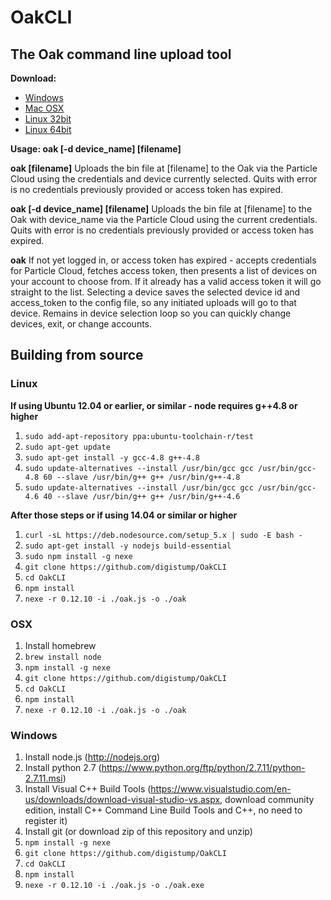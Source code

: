 # OakCLI
## The Oak command line upload tool

**Download:** 
- [Windows](https://github.com/digistump/OakCLI/releases/download/1.0.0/oakcli-1.0.2-win32.zip)
- [Mac OSX](https://github.com/digistump/OakCLI/releases/download/1.0.0/oakcli-1.0.2-osx.tar.gz)
- [Linux 32bit](https://github.com/digistump/OakCLI/releases/download/1.0.0/oakcli-1.0.2-linux32.tar.gz)
- [Linux 64bit](https://github.com/digistump/OakCLI/releases/download/1.0.2/oakcli-1.0.2-linux64.tar.gzz)

**Usage: oak [-d device_name] [filename]**

**oak [filename]** Uploads the bin file at [filename] to the Oak via the Particle Cloud using the credentials and device currently selected. Quits with error is no credentials previously provided or access token has expired.

**oak [-d device_name] [filename]** Uploads the bin file at [filename] to the Oak with device_name via the Particle Cloud using the current credentials. Quits with error is no credentials previously provided or access token has expired.

**oak** If not yet logged in, or access token has expired - accepts credentials for Particle Cloud, fetches access token, then presents a list of devices on your account to choose from. If it already has a valid access token it will go straight to the list. Selecting a device saves the selected device id and access_token to the config file, so any initiated uploads will go to that device. Remains in device selection loop so you can quickly change devices, exit, or change accounts.

## Building from source

### Linux

**If using Ubuntu 12.04 or earlier, or similar - node requires g++4.8 or higher**

1. `sudo add-apt-repository ppa:ubuntu-toolchain-r/test`
2. `sudo apt-get update`
3. `sudo apt-get install -y gcc-4.8 g++-4.8`
4. `sudo update-alternatives --install /usr/bin/gcc gcc /usr/bin/gcc-4.8 60 --slave /usr/bin/g++ g++ /usr/bin/g++-4.8`
5. `sudo update-alternatives --install /usr/bin/gcc gcc /usr/bin/gcc-4.6 40 --slave /usr/bin/g++ g++ /usr/bin/g++-4.6`

**After those steps or if using 14.04 or similar or higher**

1. `curl -sL https://deb.nodesource.com/setup_5.x | sudo -E bash -`
2. `sudo apt-get install -y nodejs build-essential`
3. `sudo npm install -g nexe`
4. `git clone https://github.com/digistump/OakCLI`
5. `cd OakCLI`
6. `npm install`
7. `nexe -r 0.12.10 -i ./oak.js -o ./oak`

### OSX

1. Install homebrew
2. `brew install node`
3. `npm install -g nexe`
4. `git clone https://github.com/digistump/OakCLI`
5. `cd OakCLI`
6. `npm install`
7. `nexe -r 0.12.10 -i ./oak.js -o ./oak`

### Windows

1. Install node.js (http://nodejs.org)
2. Install python 2.7 (https://www.python.org/ftp/python/2.7.11/python-2.7.11.msi)
3. Install Visual C++ Build Tools (https://www.visualstudio.com/en-us/downloads/download-visual-studio-vs.aspx, download community edition, install C++ Command Line Build Tools and C++, no need to register it)
4. Install git (or download zip of this repository and unzip)
5. `npm install -g nexe`
6. `git clone https://github.com/digistump/OakCLI`
7. `cd OakCLI`
8. `npm install`
9. `nexe -r 0.12.10 -i ./oak.js -o ./oak.exe`
